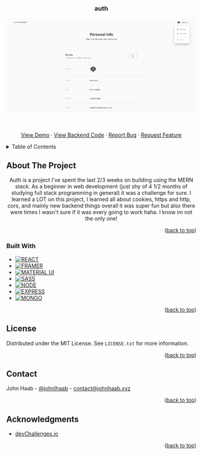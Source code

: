 <a name="readme-top"></a>
<!-- PROJECT SHIELDS -->

<!--
[![Contributors][contributors-shield]][contributors-url]
[![Forks][forks-shield]][forks-url]
[![Stargazers][stars-shield]][stars-url]
[![Issues][issues-shield]][issues-url]
-->




<!-- PROJECT LOGO -->

<h3 align="center">auth</h3>

![product-screenshot](/screenshot123.png)

  <p align="center">
    <br />
    <br />
    <a href="http://209.192.200.84:3000/auth">View Demo</a>
    ·
    <a href="https://github.com/johnhaab/auth/backend">View Backend Code</a>
    ·
    <a href="https://github.com/johnhaab/auth">Report Bug</a>
    ·
    <a href="https://github.com/johnhaab/auth">Request Feature</a>
  </p>
</div>



<!-- TABLE OF CONTENTS -->
<details>
  <summary>Table of Contents</summary>
  <ol>
    <li>
      <a href="#about-the-project">About The Project</a>
      <ul>
        <li><a href="#built-with">Built With</a></li>
      </ul>
    </li>
    <li><a href="#usage">Usage</a></li>
    <li><a href="#roadmap">Roadmap</a></li>
    <li><a href="#contributing">Contributing</a></li>
    <li><a href="#license">License</a></li>
    <li><a href="#contact">Contact</a></li>
    <li><a href="#acknowledgments">Acknowledgments</a></li>
  </ol>
</details>



<!-- ABOUT THE PROJECT -->
## About The Project

<p align="center">Auth is a project I've spent the last 2/3 weeks on building using the MERN stack. As a beginner in web development (just shy of 4 1/2 months of studying full stack programming in general) it was a challenge for sure. I learned a LOT on this project, I learned all about cookies, https and http, cors, and mainly new backend things overall it was super fun but also there were times I wasn't sure if it was every going to work haha. I know im not the only one!</p>

<p align="right">(<a href="#readme-top">back to top</a>)</p>



### Built With

* [![REACT][REACT-img]][REACT-url]
* [![FRAMER][FRAMER-img]][FRAMER-url]
* [![MATERIAL UI][MUI-img]][MUI-url]
* [![SASS][SASS-img]][SASS-url]
* [![NODE][NODE-img]][NODE-url]
* [![EXPRESS][EXPRESS-img]][EXPRESS-url]
* [![MONGO][MONGO-img]][MONGO-url]


<p align="right">(<a href="#readme-top">back to top</a>)</p>


<!-- LICENSE -->
## License

Distributed under the MIT License. See `LICENSE.txt` for more information.

<p align="right">(<a href="#readme-top">back to top</a>)</p>



<!-- CONTACT -->
## Contact

John Haab - [@johnlhaab](https://twitter.com/johnlhaab) - contact@johnhaab.xyz

<p align="right">(<a href="#readme-top">back to top</a>)</p>



<!-- ACKNOWLEDGMENTS -->
## Acknowledgments

* [devChallenges.io](https://devchallenges.io/)

<p align="right">(<a href="#readme-top">back to top</a>)</p>



<!-- MARKDOWN LINKS & IMAGES -->
[contributors-shield]: https://img.shields.io/github/contributors/github_username/repo_name.svg?style=for-the-badge
[contributors-url]: https://github.com/johnhaab/Quotify/graphs/contributors
[forks-shield]: https://img.shields.io/github/forks/github_username/repo_name.svg?style=for-the-badge
[forks-url]: https://github.com/johnhaab/Quotify/network/members
[stars-shield]: https://img.shields.io/github/stars/github_username/repo_name.svg?style=for-the-badge
[stars-url]: https://github.com/johnhaab/Quotify/stargazers
[issues-shield]: https://img.shields.io/github/issues/github_username/repo_name.svg?style=for-the-badge
[issues-url]: https://github.com/johnhaab/Quotify/issues
[license-shield]: https://img.shields.io/github/license/github_username/repo_name.svg?style=for-the-badge
[license-url]: https://github.com/github_username/repo_name/blob/master/LICENSE.txt


[FIREBASE-img]: https://img.shields.io/badge/Firebase-039BE5?style=for-the-badge&logo=Firebase&logoColor=white
[FIREBASE-url]: https://firebase.google.com/


[REACT-img]: https://img.shields.io/badge/React-20232A?style=for-the-badge&logo=react&logoColor=61DAFB
[REACT-url]: https://reactjs.org/

[FRAMER-img]: https://img.shields.io/badge/Framer-black?style=for-the-badge&logo=framer&logoColor=blue
[FRAMER-url]: https://www.framer.com/

[MUI-img]: https://img.shields.io/badge/Material--UI-0081CB?style=for-the-badge&logo=material-ui&logoColor=white
[MUI-url]: https://mui.com/

[SASS-img]: https://img.shields.io/badge/Sass-CC6699?style=for-the-badge&logo=sass&logoColor=white
[SASS-url]: https://sass-lang.com/

[MONGO-img]: https://img.shields.io/badge/MongoDB-%234ea94b.svg?style=for-the-badge&logo=mongodb&logoColor=white
[MONGO-url]: https://www.mongodb.com/

[NODE-img]: https://img.shields.io/badge/node.js-6DA55F?style=for-the-badge&logo=node.js&logoColor=white
[NODE-url]: https://nodejs.org/

[EXPRESS-img]: https://img.shields.io/badge/express.js-%23404d59.svg?style=for-the-badge&logo=express&logoColor=%2361DAFB
[EXPRESS-url]: https://expressjs.com/
